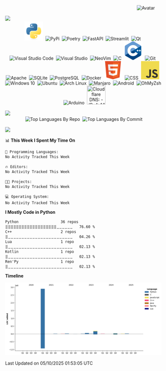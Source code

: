 <div id="header" align="center">
  <svg fill="none" viewBox="0 0 400 400" width="400" height="400" xmlns="http://www.w3.org/2000/svg">
    <foreignObject width="100%" height="100%">
      <link href="https://raw.githubusercontent.com/romanin-rf/romanin-rf/main/github.css" rel="stylesheet">
      <div class="snow" xmlns="http://www.w3.org/1999/xhtml">
        <div></div>
      </div>
    </foreignObject>
  </svg>
  <img src="https://media.tenor.com/U4PVgG0Uh1wAAAAi/senko-fox.gif" alt="Avatar" width="200">
</div>

<br>

<img src="https://readme-typing-svg.herokuapp.com?font=Comfortaa&size=32&duration=5000&pause=10000&color=F7AA22&width=435&lines=~%24+Languages+%26+Tools" />


<div id="header" align="center">
  <img src="https://github.com/devicons/devicon/blob/master/icons/python/python-original.svg" title="Python" alt="Python" width="60" height="60"/>&nbsp;
  <img src="https://cdn.jsdelivr.net/gh/devicons/devicon@latest/icons/pypi/pypi-original.svg" title="PyPi" alt="PyPi" width="60" height="60"/>&nbsp;
  <img src="https://cdn.jsdelivr.net/gh/devicons/devicon@latest/icons/poetry/poetry-original.svg" title="Poetry" alt="Poetry" width="60" height="60"/>&nbsp;
  <img src="https://cdn.jsdelivr.net/gh/devicons/devicon@latest/icons/fastapi/fastapi-original.svg" title="FastAPI" alt="FastAPI" width="60" height="60"/>&nbsp;
  <img src="https://cdn.jsdelivr.net/gh/devicons/devicon@latest/icons/streamlit/streamlit-original.svg" title="Streamlit" alt="Streamlit" width="60" height="60"/>&nbsp;
  <img src="https://cdn.jsdelivr.net/gh/devicons/devicon@latest/icons/qt/qt-original.svg" title="Qt" alt="Qt" width="60" height="60"/>&nbsp;
  <img src="https://cdn.jsdelivr.net/gh/devicons/devicon/icons/vscode/vscode-original.svg" title="Visual Studio Code" alt="Visual Studio Code" width="60" height="60"/>&nbsp;
  <img src="https://cdn.jsdelivr.net/gh/devicons/devicon@latest/icons/visualstudio/visualstudio-original.svg" title="Visual Studio" alt="Visual Studio" width="60" height="60"/>&nbsp;
  <img src="https://cdn.jsdelivr.net/gh/devicons/devicon@latest/icons/neovim/neovim-original.svg" title="NeoVim" alt="NeoVim" width="60" height="60"/>&nbsp;
  <img src="https://cdn.jsdelivr.net/gh/devicons/devicon@latest/icons/c/c-original.svg" title="C" alt="C" width="60" height="60"/>&nbsp;
  <img src="https://github.com/devicons/devicon/blob/master/icons/cplusplus/cplusplus-original.svg" title="C++" alt="C++" width="60" height="60"/>&nbsp;
  <img src="https://cdn.jsdelivr.net/gh/devicons/devicon/icons/git/git-original.svg" title="Git" alt="Git" width="60" height="60"/>&nbsp;
  <img src="https://cdn.jsdelivr.net/gh/devicons/devicon@latest/icons/apache/apache-original.svg" title="Apache" alt="Apache" width="60" height="60"/>&nbsp;
  <img src="https://cdn.jsdelivr.net/gh/devicons/devicon/icons/sqlite/sqlite-original.svg" title="SQLite" alt="SQLite" width="60" height="60"/>&nbsp;
  <img src="https://cdn.jsdelivr.net/gh/devicons/devicon@latest/icons/postgresql/postgresql-plain-wordmark.svg" title="PostgreSQL" alt="PostgreSQL" width="60" height="60"/>&nbsp;
  <img src="https://cdn.jsdelivr.net/gh/devicons/devicon@latest/icons/docker/docker-original.svg" title="Docker" alt="Docker" width="60" height="60"/>&nbsp;
  <img src="https://github.com/devicons/devicon/blob/master/icons/html5/html5-original.svg" title="HTML5" alt="HTML" width="60" height="60"/>&nbsp;
  <img src="https://cdn.jsdelivr.net/gh/devicons/devicon/icons/css3/css3-original.svg"  title="CSS" alt="CSS" width="60" height="60"/>&nbsp;
  <img src="https://github.com/devicons/devicon/blob/master/icons/javascript/javascript-original.svg" title="JavaScript" alt="JavaScript" width="60" height="60"/>&nbsp;
  <img src="https://cdn.jsdelivr.net/gh/devicons/devicon/icons/windows8/windows8-original.svg" title="Windows 10" alt="Windows 10" width="60" height="60"/>&nbsp;
  <img src="https://cdn.jsdelivr.net/gh/devicons/devicon@latest/icons/ubuntu/ubuntu-original.svg" title="Ubuntu" alt="Ubuntu" width="60" height="60"/>&nbsp;
  <img src="https://raw.githubusercontent.com/gilbarbara/logos/main/logos/archlinux.svg" title="Arch Linux" alt="Arch Linux" width="60" height="60"/>&nbsp;
  <img src="https://upload.wikimedia.org/wikipedia/commons/thumb/3/3e/Manjaro-logo.svg/512px-Manjaro-logo.svg.png" title="Manjaro" alt="Manjaro" width="60" height="60"/>&nbsp;
  <img src="https://cdn.jsdelivr.net/gh/devicons/devicon/icons/android/android-plain.svg" title="Android" alt="Android" width="60" height="60"/>&nbsp;
  <img src="https://cdn.jsdelivr.net/gh/devicons/devicon@latest/icons/ohmyzsh/ohmyzsh-original.svg" title="OhMyZsh" alt="OhMyZsh" width="60" height="60"/>&nbsp;
  <img src="https://cdn.jsdelivr.net/gh/devicons/devicon@latest/icons/arduino/arduino-original.svg" title="Arduino" alt="Arduino" width="60" height="60"/>&nbsp;
  <img src="https://cdn.jsdelivr.net/gh/devicons/devicon@latest/icons/cloudflare/cloudflare-original.svg" title="Cloudflare DNS:&NewLine;-&nbsp;IPv4:&nbsp;1.1.1.1/1.0.0.1&NewLine;-&nbsp;IPv6:&nbsp;2606:4700:4700::1111/2606:4700:4700::1001" width="60" height="60"/>
</div>

<br>

<img src="https://readme-typing-svg.herokuapp.com?font=Comfortaa&size=32&duration=5000&pause=10000&color=F7AA22&width=435&lines=~%24+Stats" />


<div id="header" align="center">
  <img src="https://github-profile-summary-cards.vercel.app/api/cards/profile-details?username=romanin-rf&theme=github_dark" alt="" height="200" />
  <img src="https://github-profile-summary-cards.vercel.app/api/cards/repos-per-language?username=romanin-rf&theme=github_dark" alt="Top Languages By Repo" height="200" />&nbsp;
  <img src="https://github-profile-summary-cards.vercel.app/api/cards/most-commit-language?username=romanin-rf&theme=github_dark" alt="Top Languages By Commit" height="200" />
</div>

<br>

<img src="https://readme-typing-svg.herokuapp.com?font=Comfortaa&size=32&duration=5000&pause=10000&color=F7AA22&width=435&lines=~%24+WakaTime" />

<!--START_SECTION:waka-->
📊 **This Week I Spent My Time On** 

```text
💬 Programming Languages: 
No Activity Tracked This Week

🔥 Editors: 
No Activity Tracked This Week

🐱‍💻 Projects: 
No Activity Tracked This Week

💻 Operating System: 
No Activity Tracked This Week
```

**I Mostly Code in Python** 

```text
Python                   36 repos            ⣿⣿⣿⣿⣿⣿⣿⣿⣿⣿⣿⣿⣿⣿⣿⣿⣿⣿⣿⣀⣀⣀⣀⣀⣀   76.60 % 
C++                      2 repos             ⣿⣀⣀⣀⣀⣀⣀⣀⣀⣀⣀⣀⣀⣀⣀⣀⣀⣀⣀⣀⣀⣀⣀⣀⣀   04.26 % 
Lua                      1 repo              ⣿⣀⣀⣀⣀⣀⣀⣀⣀⣀⣀⣀⣀⣀⣀⣀⣀⣀⣀⣀⣀⣀⣀⣀⣀   02.13 % 
Kotlin                   1 repo              ⣿⣀⣀⣀⣀⣀⣀⣀⣀⣀⣀⣀⣀⣀⣀⣀⣀⣀⣀⣀⣀⣀⣀⣀⣀   02.13 % 
Ren'Py                   1 repo              ⣿⣀⣀⣀⣀⣀⣀⣀⣀⣀⣀⣀⣀⣀⣀⣀⣀⣀⣀⣀⣀⣀⣀⣀⣀   02.13 % 
```



**Timeline**

![Lines of Code chart](https://raw.githubusercontent.com/romanin-rf/romanin-rf/main/assets/bar_graph.png)


 Last Updated on 05/10/2025 01:53:05 UTC
<!--END_SECTION:waka-->
